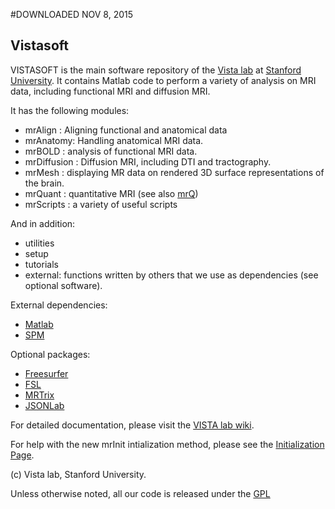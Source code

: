 #DOWNLOADED NOV 8, 2015

## Vistasoft

VISTASOFT is the main software repository of the [Vista lab](http://vistalab.stanford.edu) at [Stanford University](http://stanford.edu). It contains Matlab code to perform a variety of analysis on MRI data, including functional MRI and diffusion MRI.

It has the following modules:

- mrAlign : Aligning functional and anatomical data
- mrAnatomy: Handling anatomical MRI data. 
- mrBOLD : analysis of functional MRI data.
- mrDiffusion : Diffusion MRI, including DTI and tractography.
- mrMesh : displaying MR data on rendered 3D surface representations of the brain.
- mrQuant : quantitative MRI (see also [mrQ](https://github.com/vistalab/mrQ))
- mrScripts : a variety of useful scripts

And in addition:
- utilities
- setup
- tutorials 
- external: functions written by others that we use as dependencies (see optional software).

External dependencies:
- [Matlab](http://mathworks.com)
- [SPM](http://www.fil.ion.ucl.ac.uk/spm/)

Optional packages:
 - [Freesurfer](https://surfer.nmr.mgh.harvard.edu/fswiki/DownloadAndInstall)
 - [FSL](http://fsl.fmrib.ox.ac.uk/fsl/fslwiki/)
 - [MRTrix](http://www.nitrc.org/projects/mrtrix/)
 - [JSONLab](http://iso2mesh.sourceforge.net/cgi-bin/index.cgi?jsonlab)

For detailed documentation, please visit the [VISTA lab wiki](http://vistalab.stanford.edu/wiki).


For help with the new mrInit intialization method, please see the [Initialization Page](http://white.stanford.edu/newlm/index.php/Initialization#mrInit).

(c) Vista lab, Stanford University.

Unless otherwise noted, all our code is released under the [GPL](http://www.gnu.org/copyleft/gpl.html) 
